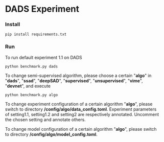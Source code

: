 # DADS Experiment

### Install
``` shell
pip install requirements.txt
```

### Run
To run default experiment 1.1 on DADS
``` shell
python benchmark.py dads
```

To change semi-supervised algorithm, please choose a certain "**algo**" in "**dads**", "**ssad**", "**deepSAD**", "**supervised**", "**unsupervised**", "**vime**", "**devnet**", and execute
``` shell
python benchmark.py algo
```

To change experiment configuration of a certain algorithm "**algo**", please switch to directory **/config/algo/data_config.toml**.
Experiment parameters of setting1.1, setting1.2 and setting2 are respectively annotated. Uncomment the chosen setting and annotate others.

To change model configuration of a certain algorithm "**algo**", please switch to directory **/config/algo/model_config.toml**.